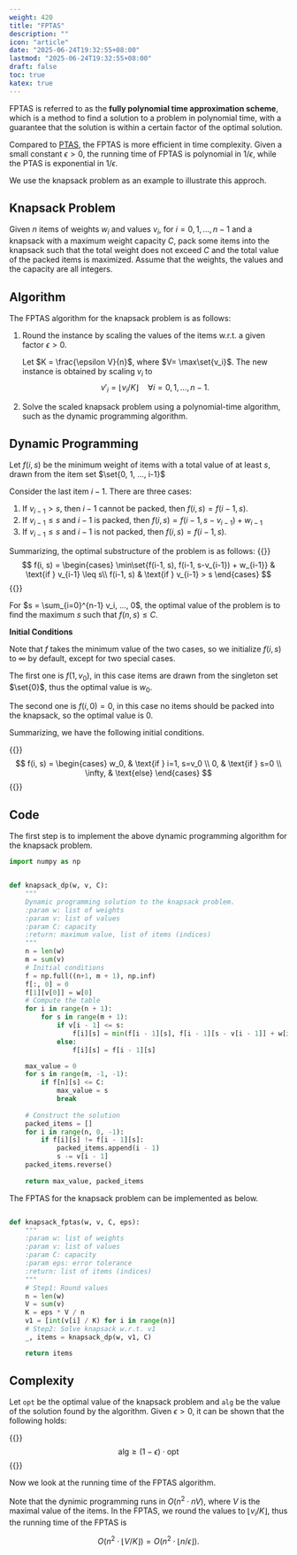 ```yaml
---
weight: 420
title: "FPTAS"
description: ""
icon: "article"
date: "2025-06-24T19:32:55+08:00"
lastmod: "2025-06-24T19:32:55+08:00"
draft: false
toc: true
katex: true
---
```


FPTAS is referred to as the **fully polynomial time approximation scheme**, which is a method to find a solution to a problem in polynomial time, with a guarantee that the solution is within a certain factor of the optimal solution.

Compared to [PTAS](/docs/approximation/ptas), the FPTAS is more efficient in time complexity. Given a small constant $\epsilon > 0$, the running time of FPTAS is polynomial in $1/\epsilon$, while the PTAS is exponential in $1/\epsilon$. 

We use the knapsack problem as an example to illustrate this approch. 

## Knapsack Problem

Given $n$ items of weights $w_i$ and values $v_i$, for $i=0, 1, ..., n-1$ and a knapsack with a maximum weight capacity $C$, pack some items into the knapsack such that the total weight does not exceed $C$ and the total value of the packed items is maximized. Assume that the weights, the values and the capacity are all integers.

## Algorithm

The FPTAS algorithm for the knapsack problem is as follows:

1. Round the instance by scaling the values of the items w.r.t. a given factor $\epsilon > 0$.

    Let $K = \frac{\epsilon V}{n}$, where $V= \max\set{v_i}$. The new instance is obtained by scaling $v_i$ to 
    $$v'_i = \lfloor v_i/K  \rfloor
    \quad \forall i=0, 1, ..., n-1.$$

2. Solve the scaled knapsack problem using a polynomial-time algorithm, such as the dynamic programming algorithm.

## Dynamic Programming

Let $f(i, s)$ be the minimum weight of items with a total value of at least $s$, drawn from the item set $\set{0, 1, ..., i-1}$

Consider the last item $i-1$. There are three cases:

1. If $v_{i-1} > s$, then $i-1$ cannot be packed, then $f(i, s) = f(i-1, s)$. 
2. If $v_{i-1} \leq s$ and $i-1$ is packed, then $f(i, s) = f(i-1, s - v_{i-1}) + w_{i-1}$
3. If $v_{i-1} \leq s$ and $i-1$ is not packed, then $f(i, s) = f(i-1, s)$.

Summarizing, the optimal substructure of the problem is as follows:
{{<katex>}}
$$
f(i, s) = \begin{cases}
    \min\set{f(i-1, s), f(i-1, s-v_{i-1}) + w_{i-1}} & \text{if } v_{i-1} \leq s\\
    f(i-1, s) & \text{if } v_{i-1} > s
\end{cases}
$$
{{</katex>}}

For $s = \sum_{i=0}^{n-1} v_i, ..., 0$, the optimal value of the problem is to find the maximum $s$ such that $f(n, s) \leq C$.

**Initial Conditions**

Note that $f$ takes the minimum value of the two cases, so we initialize $f(i, s)$ to $\infty$ by default, except for two special cases.

The first one is $f(1, v_0)$, in this case items are drawn from the singleton set $\set{0}$, thus the optimal value is $w_0$.

The second one is $f(i, 0) = 0$, in this case no items should be packed into the knapsack, so the optimal value is $0$.

Summarizing, we have the following initial conditions.

{{<katex>}}
$$
f(i, s) = \begin{cases}
    w_0, & \text{if } i=1, s=v_0 \\
    0, & \text{if } s=0 \\
    \infty, &  \text{else}
\end{cases}
$$
{{</katex>}}

## Code

The first step is to implement the above dynamic programming algorithm for the knapsack problem.

```python
import numpy as np


def knapsack_dp(w, v, C):
    """
    Dynamic programming solution to the knapsack problem.
    :param w: list of weights
    :param v: list of values
    :param C: capacity
    :return: maximum value, list of items (indices)
    """
    n = len(w)
    m = sum(v)
    # Initial conditions
    f = np.full((n+1, m + 1), np.inf)
    f[:, 0] = 0
    f[1][v[0]] = w[0]
    # Compute the table
    for i in range(n + 1):
        for s in range(m + 1):
            if v[i - 1] <= s:
                f[i][s] = min(f[i - 1][s], f[i - 1][s - v[i - 1]] + w[i - 1])
            else:
                f[i][s] = f[i - 1][s]

    max_value = 0
    for s in range(m, -1, -1):
        if f[n][s] <= C:
            max_value = s
            break
    
    # Construct the solution
    packed_items = []
    for i in range(n, 0, -1):
        if f[i][s] != f[i - 1][s]:
            packed_items.append(i - 1)
            s -= v[i - 1]
    packed_items.reverse()
    
    return max_value, packed_items
```

The FPTAS for the knapsack problem can be implemented as below.

```python

def knapsack_fptas(w, v, C, eps):
    """
    :param w: list of weights
    :param v: list of values
    :param C: capacity
    :param eps: error tolerance
    :return: list of items (indices)
    """
    # Step1: Round values 
    n = len(w)
    V = sum(v)
    K = eps * V / n
    v1 = [int(v[i] / K) for i in range(n)]
    # Step2: Solve knapsack w.r.t. v1
    _, items = knapsack_dp(w, v1, C)

    return items
```

## Complexity

Let `opt` be the optimal value of the knapsack problem and `alg` be the value of the solution found by the algorithm. Given $\epsilon > 0$, it can be shown that the following holds:

{{<katex>}}
$$
\text{alg} \geq (1 - \epsilon) \cdot \text{opt}
$$
{{</katex>}}

Now we look at the running time of the FPTAS algorithm. 

Note that the dynimic programming runs in $O(n^2 \cdot nV)$, where $V$ is the maximal value of the items. In the FPTAS, we round the values to $\lfloor v_i / K \rfloor$, thus the running time of the FPTAS is

$$O(n^2 \cdot \lfloor V/K\rfloor) = O(n^2 \cdot \lfloor n/\epsilon \rfloor).$$
